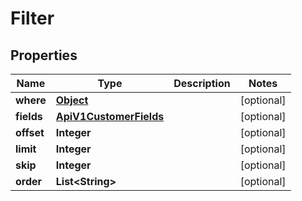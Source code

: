 

# Filter

## Properties

Name | Type | Description | Notes
------------ | ------------- | ------------- | -------------
**where** | [**Object**](.md) |  |  [optional]
**fields** | [**ApiV1CustomerFields**](ApiV1CustomerFields.md) |  |  [optional]
**offset** | **Integer** |  |  [optional]
**limit** | **Integer** |  |  [optional]
**skip** | **Integer** |  |  [optional]
**order** | **List&lt;String&gt;** |  |  [optional]



